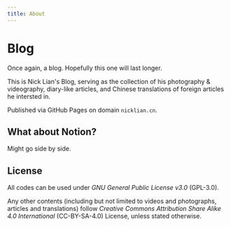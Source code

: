 ```yaml
---
title: About
---
```


# Blog

Once again, a blog. Hopefully this one will last longer.

This is Nick Lian's Blog, serving as the collection of his photography & videography, diary-like articles, and Chinese translations of foreign articles he intersted in.

Published via GitHub Pages on domain ```nicklian.cn```.

## What about Notion?

Might go side by side.

## License

All codes can be used under *GNU General Public License v3.0* (GPL-3.0).

Any other contents (including but not limited to videos and photographs, articles and translations) follow *Creative Commons Attribution Share Alike 4.0 International* (CC-BY-SA-4.0) License, unless stated otherwise.
